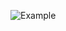 ![Example](https://github.com/mahan-salami/certum-website/blob/main/certum%20website%E2%80%93%208.png)
